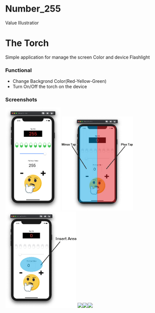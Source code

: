 # Number_255
Value Illustratior

# The Torch

Simple application for manage the screen Color and device Flashlight

### Functional 

- Change Backgrond Color(Red-Yellow-Green)
- Turn On/Off the torch on the device

### Screenshots

<img src="https://github.com/MrCosney/Swift0.5.Number_255/blob/main/Screenshots/ScreenShot0.png" width="175"> <img src="https://github.com/MrCosney/Swift0.5.Number_255/blob/main/Screenshots/ScreenShot1.jpg" width="225"> <img src="https://github.com/MrCosney/Swift0.5.Number_255/blob/main/Screenshots/ScreenShot2.jpg" width="225"> <img src="hhttps://github.com/MrCosney/Swift0.5.Number_255/blob/main/Screenshots/ScreenShot3.jpg" width="175"><img src="hhttps://github.com/MrCosney/Swift0.5.Number_255/blob/main/Screenshots/ScreenShot4.jpg" width="175"><img src="hhttps://github.com/MrCosney/Swift0.5.Number_255/blob/main/Screenshots/ScreenShot5.jpg" width="175">
